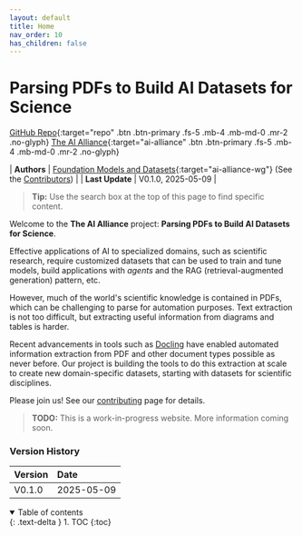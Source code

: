 ```yaml
---
layout: default
title: Home
nav_order: 10
has_children: false
---
```


# Parsing PDFs to Build AI Datasets for Science

[GitHub Repo](https://github.com/The-AI-Alliance/pdf-parsing-for-science){:target="repo" .btn .btn-primary .fs-5 .mb-4 .mb-md-0 .mr-2 .no-glyph}
[The AI Alliance](https://thealliance.ai){:target="ai-alliance" .btn .btn-primary .fs-5 .mb-4 .mb-md-0 .mr-2 .no-glyph} 

| **Authors**     | [Foundation Models and Datasets](https://thealliance.ai/focus-areas/foundation-models){:target="ai-alliance-wg"} (See the [Contributors]({{site.baseurl}}/contributing/#contributors)) |
| **Last Update** | V0.1.0, 2025-05-09 |

> **Tip:** Use the search box at the top of this page to find specific content.

Welcome to the **The AI Alliance** project: **Parsing PDFs to Build AI Datasets for Science**. 

Effective applications of AI to specialized domains, such as scientific research, require customized datasets that can be used to train and tune models, build applications with _agents_ and the RAG (retrieval-augmented generation) pattern, etc.

However, much of the world's scientific knowledge is contained in PDFs, which can be challenging to parse for automation purposes. Text extraction is not too difficult, but extracting useful information from diagrams and tables is harder.

Recent advancements in tools such as [Docling](https://docling-project.github.io/docling/) have enabled automated information extraction from PDF and other document types possible as never before. Our project is building the tools to do this extraction at scale to create new domain-specific datasets, starting with datasets for scientific disciplines.

Please join us! See our [contributing]({{site.baseurl}}/contributing) page for details.

> **TODO:** This is a work-in-progress website. More information coming soon.


### Version History

| Version  | Date       |
| :------- | :--------- |
| V0.1.0   | 2025-05-09 |

<details open markdown="block">
  <summary>
    Table of contents
  </summary>
  {: .text-delta }
1. TOC
{:toc}
</details>
